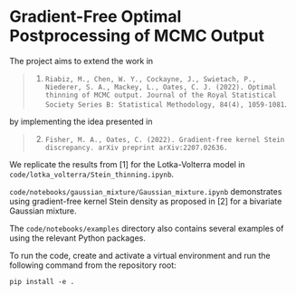 # Gradient-Free Optimal Postprocessing of MCMC Output
The project aims to extend the work in 

> 1. `Riabiz, M., Chen, W. Y., Cockayne, J., Swietach, P., Niederer, S. A., Mackey, L., Oates, C. J. (2022). Optimal thinning of MCMC output. Journal of the Royal Statistical Society Series B: Statistical Methodology, 84(4), 1059-1081`.

by implementing the idea presented in

> 2. `Fisher, M. A., Oates, C. (2022). Gradient-free kernel Stein discrepancy. arXiv preprint arXiv:2207.02636.`

We replicate the results from [1] for the Lotka-Volterra model in ``code/lotka_volterra/Stein_thinning.ipynb``.

``code/notebooks/gaussian_mixture/Gaussian_mixture.ipynb`` demonstrates using gradient-free kernel Stein density as proposed in [2] for a bivariate Gaussian mixture.

The ``code/notebooks/examples`` directory also contains several examples of using the relevant Python packages.

To run the code, create and activate a virtual environment and run the following command from the repository root:
```
pip install -e .
```